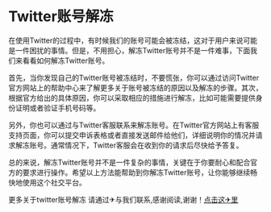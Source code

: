 # Twitter账号解冻

在使用Twitter的过程中，有时候我们的账号可能会被冻结，这对于用户来说可能是一件困扰的事情。但是，不用担心，解冻Twitter账号并不是一件难事，下面我们来看看如何解冻Twitter账号。

首先，当你发现自己的Twitter账号被冻结时，不要慌张，你可以通过访问Twitter官方网站上的帮助中心来了解更多关于账号被冻结的原因以及解冻的步骤。其次，根据官方给出的具体原因，你可以采取相应的措施进行解冻，比如可能需要提供身份证明或者验证手机号码等。

另外，你也可以通过与Twitter客服联系来解冻账号。在Twitter官方网站上有客服支持页面，你可以提交申诉表格或者直接发送邮件给他们，详细说明你的情况并请求解冻账号。通常情况下，Twitter客服会在收到你的请求后尽快给予答复。

总的来说，解冻Twitter账号并不是一件复杂的事情，关键在于你要耐心和配合官方的要求进行操作。希望以上方法能帮助到你解冻Twitter账号，让你能够继续畅快地使用这个社交平台。

更多关于twitter账号解冻 请通过✈与我们联系,感谢阅读,谢谢！[点击这✈里](https://t.me/pt99bot)